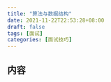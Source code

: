 ```yaml
---
title: "算法与数据结构"
date: 2021-11-22T22:53:28+08:00
draft: false
tags: [面试]
categories: [面试技巧]
---
```

## 内容
